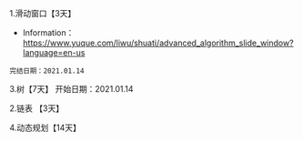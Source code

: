 1.滑动窗口【3天】

   + Information： https://www.yuque.com/liwu/shuati/advanced_algorithm_slide_window?language=en-us
   
    完结日期：2021.01.14

3.树【7天】  开始日期：2021.01.14



2.链表 【3天】

    






4.动态规划【14天】

